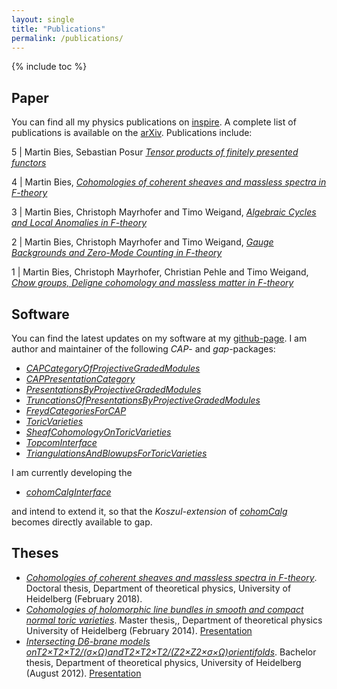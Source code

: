 ```yaml
---
layout: single
title: "Publications"
permalink: /publications/
---
```


{% include toc %}



## Paper

You can find all my physics publications on [inspire](https://inspirehep.net/author/profile/M.Bies.1). A complete list of publications is available on the
[arXiv](https://arxiv.org/search/hep-th?searchtype=author&query=Bies%2C+M). Publications include:

5 | Martin Bies, Sebastian Posur [*Tensor products of finitely presented functors*](https://arxiv.org/abs/1909.00172)

4 | Martin Bies, [*Cohomologies of coherent sheaves and massless spectra in F-theory*](https://arxiv.org/abs/1802.08860)

3 | Martin Bies, Christoph Mayrhofer and Timo Weigand, [*Algebraic Cycles and Local Anomalies in F-theory*](https://arxiv.org/abs/1706.08528)

2 | Martin Bies, Christoph Mayrhofer and Timo Weigand, [*Gauge Backgrounds and Zero-Mode Counting in F-theory*](https://arxiv.org/abs/1706.04616)

1 | Martin Bies, Christoph Mayrhofer, Christian Pehle and Timo Weigand, [*Chow groups, Deligne cohomology and massless matter in F-theory*](https://arxiv.org/abs/1402.5144})



## Software
You can find the latest updates on my software at my [github-page](https://github.com/herearound). I am author and maintainer of the following *CAP*- and *gap*-packages:

* [*CAPCategoryOfProjectiveGradedModules*](https://github.com/HereAround/CAPCategoryOfProjectiveGradedModules)
* [*CAPPresentationCategory*](https://github.com/HereAround/CAPPresentationCategory)
* [*PresentationsByProjectiveGradedModules*](https://github.com/HereAround/PresentationsByProjectiveGradedModules)
* [*TruncationsOfPresentationsByProjectiveGradedModules*](https://github.com/HereAround/TruncationsOfPresentationsByProjectiveGradedModules)
* [*FreydCategoriesForCAP*](https://github.com/HereAround/CAP_project/tree/master/FreydCategoriesForCAP)
* [*ToricVarieties*](https://github.com/homalg-project/homalg_project/tree/master/ToricVarieties)
* [*SheafCohomologyOnToricVarieties*](https://github.com/HereAround/SheafCohomologyOnToricVarieties)
* [*TopcomInterface*](https://github.com/HereAround/TopcomInterface)
* [*TriangulationsAndBlowupsForToricVarieties*](https://github.com/HereAround/TriangulationsAndBlowupsForToricVarieties)

I am currently developing the

* [*cohomCalgInterface*](https://github.com/HereAround/cohomCalgInterface)

and intend to extend it, so that the *Koszul-extension* of [*cohomCalg*](https://benjaminjurke.com/academia-and-research/cohomcalg) becomes directly available to gap.



## Theses
* [*Cohomologies of coherent sheaves and massless spectra in F-theory*](https://arxiv.org/abs/1802.08860). Doctoral thesis, Department of theoretical physics, University of Heidelberg (February 2018).
* [*Cohomologies of holomorphic line bundles in smooth and compact normal toric varieties*](/Master_thesis_MartinBies.pdf). Master thesis,, Department of theoretical physics University of Heidelberg (February 2014). [Presentation](/Master_thesis_presentation.pdf)
* [*Intersecting D6-brane models onT2×T2×T2/(σ×Ω)andT2×T2×T2/(Z2×Z2×σ×Ω)orientifolds*](/Bachelor_thesis_MartinBies.pdf). Bachelor thesis, Department of theoretical physics, University of Heidelberg (August 2012). [Presentation](/Bachelor_thesis_presentation.pdf)
